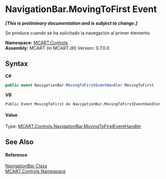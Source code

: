 # NavigationBar.MovingToFirst Event
 _**\[This is preliminary documentation and is subject to change.\]**_

Se produce cuando se ha solicitado la navegación al primer elemento.

**Namespace:**&nbsp;<a href="1c9d7a8e-81d4-838a-f87d-7379b253b6ce">MCART.Controls</a><br />**Assembly:**&nbsp;MCART (in MCART.dll) Version: 0.7.0.0

## Syntax

**C#**<br />
``` C#
public event NavigationBar.MovingToFirstEventHandler MovingToFirst
```

**VB**<br />
``` VB
Public Event MovingToFirst As NavigationBar.MovingToFirstEventHandler
```


#### Value
Type: <a href="4e9d2438-159b-a3af-5267-08161f40e524">MCART.Controls.NavigationBar.MovingToFirstEventHandler</a>

## See Also


#### Reference
<a href="f8adee10-4c70-0c35-f2ea-0afdd2e92957">NavigationBar Class</a><br /><a href="1c9d7a8e-81d4-838a-f87d-7379b253b6ce">MCART.Controls Namespace</a><br />